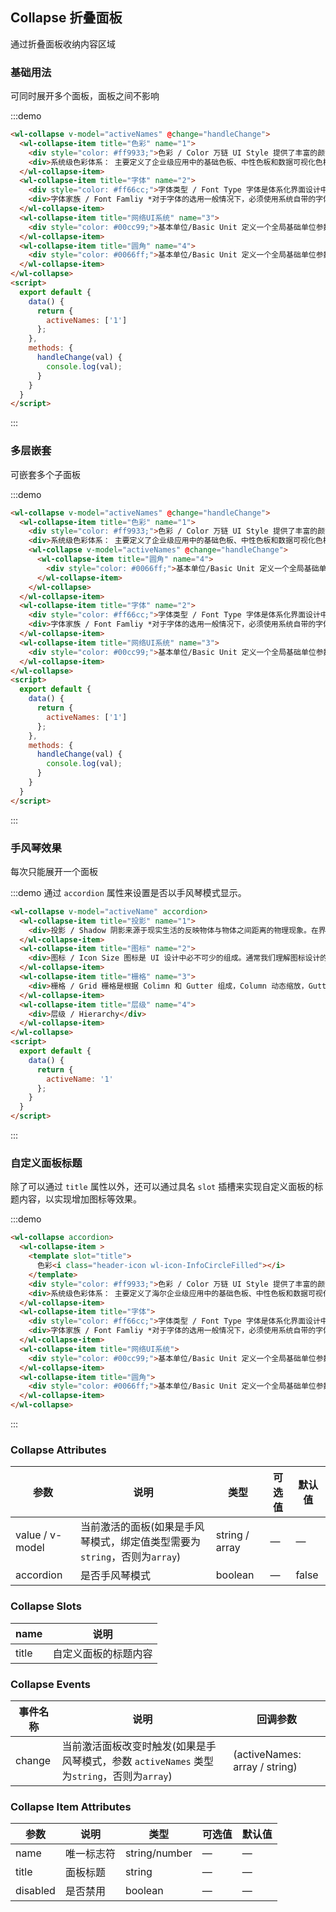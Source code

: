 ## Collapse 折叠面板

通过折叠面板收纳内容区域

### 基础用法

可同时展开多个面板，面板之间不影响

:::demo
```html
<wl-collapse v-model="activeNames" @change="handleChange">
  <wl-collapse-item title="色彩" name="1">
    <div style="color: #ff9933;">色彩 / Color 万链 UI Style 提供了丰富的颜色模版，大致可归为两种色彩体系：系统级色彩体系和产品级色彩体系。</div>
    <div>系统级色彩体系： 主要定义了企业级应用中的基础色板、中性色板和数据可视化色板。 产品级色彩体系： 则是在具体设计过程中，基于系统色彩进一步定义符合产品调性以及功能诉求的颜色。</div>
  </wl-collapse-item>
  <wl-collapse-item title="字体" name="2">
    <div style="color: #ff66cc;">字体类型 / Font Type 字体是体系化界面设计中最基本的构成之一。字体类型主要通过对“字体家族”，“字体颜色”，“字体规范”这三个方面来进行定义。</div>
    <div>字体家族 / Font Famliy *对于字体的选用一般情况下，必须使用系统自带的字体</div>
  </wl-collapse-item>
  <wl-collapse-item title="网络UI系统" name="3">
    <div style="color: #00cc99;">基本单位/Basic Unit 定义一个全局基础单位参数， Hd = 2px，所有间距、所有组件均以 2px 的倍数作为参考标准，不仅符合偶数的思路同时能够匹配多数主流的显示设备。</div>
  </wl-collapse-item>
  <wl-collapse-item title="圆角" name="4">
    <div style="color: #0066ff;">基本单位/Basic Unit 定义一个全局基础单位参数， Hd = 2px，所有间距、所有组件均以 2px 的倍数作为参考标准，不仅符合偶数的思路同时能够匹配多数主流的显示设备。</div>
  </wl-collapse-item>
</wl-collapse>
<script>
  export default {
    data() {
      return {
        activeNames: ['1']
      };
    },
    methods: {
      handleChange(val) {
        console.log(val);
      }
    }
  }
</script>
```
:::

### 多层嵌套

可嵌套多个子面板

:::demo
```html
<wl-collapse v-model="activeNames" @change="handleChange">
  <wl-collapse-item title="色彩" name="1">
    <div style="color: #ff9933;">色彩 / Color 万链 UI Style 提供了丰富的颜色模版，大致可归为两种色彩体系：系统级色彩体系和产品级色彩体系。</div>
    <div>系统级色彩体系： 主要定义了企业级应用中的基础色板、中性色板和数据可视化色板。 产品级色彩体系： 则是在具体设计过程中，基于系统色彩进一步定义符合产品调性以及功能诉求的颜色。</div>
    <wl-collapse v-model="activeNames" @change="handleChange">
      <wl-collapse-item title="圆角" name="4">
        <div style="color: #0066ff;">基本单位/Basic Unit 定义一个全局基础单位参数， Hd = 2px，所有间距、所有组件均以 2px 的倍数作为参考标准，不仅符合偶数的思路同时能够匹配多数主流的显示设备。</div>
      </wl-collapse-item>
    </wl-collapse>
  </wl-collapse-item>
  <wl-collapse-item title="字体" name="2">
    <div style="color: #ff66cc;">字体类型 / Font Type 字体是体系化界面设计中最基本的构成之一。字体类型主要通过对“字体家族”，“字体颜色”，“字体规范”这三个方面来进行定义。</div>
    <div>字体家族 / Font Famliy *对于字体的选用一般情况下，必须使用系统自带的字体</div>
  </wl-collapse-item>
  <wl-collapse-item title="网络UI系统" name="3">
    <div style="color: #00cc99;">基本单位/Basic Unit 定义一个全局基础单位参数， Hd = 2px，所有间距、所有组件均以 2px 的倍数作为参考标准，不仅符合偶数的思路同时能够匹配多数主流的显示设备。</div>
  </wl-collapse-item>
</wl-collapse>
<script>
  export default {
    data() {
      return {
        activeNames: ['1']
      };
    },
    methods: {
      handleChange(val) {
        console.log(val);
      }
    }
  }
</script>
```
:::

### 手风琴效果

每次只能展开一个面板

:::demo 通过 `accordion` 属性来设置是否以手风琴模式显示。
```html
<wl-collapse v-model="activeName" accordion>
  <wl-collapse-item title="投影" name="1">
    <div>投影 / Shadow 阴影来源于现实生活的反映物体与物体之间距离的物理现象。在界面中，我们往往通过模拟元素的投影直截了当的来告诉用户，元素之间的高度距离与层次关系。</div>
  </wl-collapse-item>
  <wl-collapse-item title="图标" name="2">
    <div>图标 / Icon Size 图标是 UI 设计中必不可少的组成。通常我们理解图标设计的含义，是将某个概念转换成清晰易读的图形，从而降低用户的理解成本，提升界面的美观度。</div>
  </wl-collapse-item>
  <wl-collapse-item title="栅格" name="3">
    <div>栅格 / Grid 栅格是根据 Colimn 和 Gutter 组成，Column 动态缩放，Gutter 不变。基于 1128px 的 24 栅格理论使用： Colimn width(列宽):24 Gutter width(水槽):24 Grid(基本单位):8。</div>
  </wl-collapse-item>
  <wl-collapse-item title="层级" name="4">
    <div>层级 / Hierarchy</div>
  </wl-collapse-item>
</wl-collapse>
<script>
  export default {
    data() {
      return {
        activeName: '1'
      };
    }
  }
</script>
```
:::

### 自定义面板标题

除了可以通过 `title` 属性以外，还可以通过具名 `slot` 插槽来实现自定义面板的标题内容，以实现增加图标等效果。

:::demo
```html
<wl-collapse accordion>
  <wl-collapse-item >
    <template slot="title">
      色彩<i class="header-icon wl-icon-InfoCircleFilled"></i>
    </template>
    <div style="color: #ff9933;">色彩 / Color 万链 UI Style 提供了丰富的颜色模版，大致可归为两种色彩体系：系统级色彩体系和产品级色彩体系。</div>
    <div>系统级色彩体系： 主要定义了海尔企业级应用中的基础色板、中性色板和数据可视化色板。 产品级色彩体系： 则是在具体设计过程中，基于系统色彩进一步定义符合产品调性以及功能诉求的颜色。</div>
  </wl-collapse-item>
  <wl-collapse-item title="字体">
    <div style="color: #ff66cc;">字体类型 / Font Type 字体是体系化界面设计中最基本的构成之一。字体类型主要通过对“字体家族”，“字体颜色”，“字体规范”这三个方面来进行定义。</div>
    <div>字体家族 / Font Famliy *对于字体的选用一般情况下，必须使用系统自带的字体</div>
  </wl-collapse-item>
  <wl-collapse-item title="网络UI系统">
    <div style="color: #00cc99;">基本单位/Basic Unit 定义一个全局基础单位参数， Hd = 2px，所有间距、所有组件均以 2px 的倍数作为参考标准，不仅符合偶数的思路同时能够匹配多数主流的显示设备。</div>
  </wl-collapse-item>
  <wl-collapse-item title="圆角">
    <div style="color: #0066ff;">基本单位/Basic Unit 定义一个全局基础单位参数， Hd = 2px，所有间距、所有组件均以 2px 的倍数作为参考标准，不仅符合偶数的思路同时能够匹配多数主流的显示设备。</div>
  </wl-collapse-item>
</wl-collapse>
```
:::

### Collapse Attributes
| 参数      | 说明          | 类型      | 可选值                           | 默认值  |
|---------- |-------------- |---------- |--------------------------------  |-------- |
| value / v-model | 当前激活的面板(如果是手风琴模式，绑定值类型需要为`string`，否则为`array`) | string / array | — | — |
| accordion | 是否手风琴模式 | boolean | — | false |

### Collapse Slots
| name | 说明 |
|------|--------|
| title | 自定义面板的标题内容 |

### Collapse Events
| 事件名称 | 说明 | 回调参数 |
|---------|---------|---------|
| change | 当前激活面板改变时触发(如果是手风琴模式，参数 `activeNames` 类型为`string`，否则为`array`) | (activeNames: array / string) |

### Collapse Item Attributes
| 参数      | 说明          | 类型      | 可选值                           | 默认值  |
|---------- |-------------- |---------- |--------------------------------  |-------- |
| name      | 唯一标志符      | string/number | —     | —    |
| title     | 面板标题        | string        | —     | —    |
| disabled  | 是否禁用        | boolean       | —     | —    |
